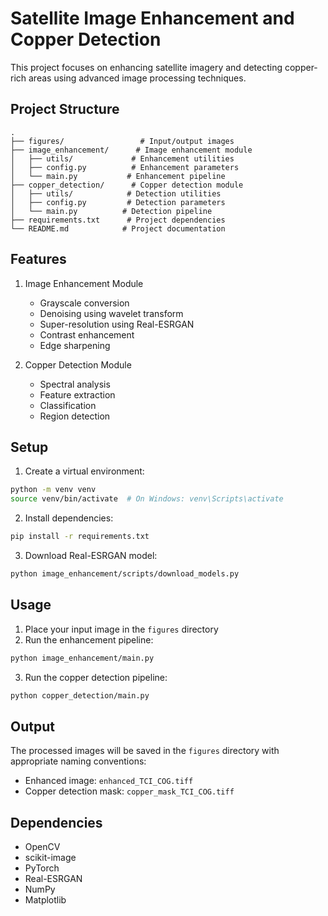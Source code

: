 # Satellite Image Enhancement and Copper Detection

This project focuses on enhancing satellite imagery and detecting copper-rich areas using advanced image processing techniques.

## Project Structure
```
.
├── figures/                 # Input/output images
├── image_enhancement/      # Image enhancement module
│   ├── utils/             # Enhancement utilities
│   ├── config.py          # Enhancement parameters
│   └── main.py           # Enhancement pipeline
├── copper_detection/      # Copper detection module
│   ├── utils/            # Detection utilities
│   ├── config.py         # Detection parameters
│   └── main.py          # Detection pipeline
├── requirements.txt      # Project dependencies
└── README.md            # Project documentation
```

## Features
1. Image Enhancement Module
   - Grayscale conversion
   - Denoising using wavelet transform
   - Super-resolution using Real-ESRGAN
   - Contrast enhancement
   - Edge sharpening
   
2. Copper Detection Module
   - Spectral analysis
   - Feature extraction
   - Classification
   - Region detection

## Setup
1. Create a virtual environment:
```bash
python -m venv venv
source venv/bin/activate  # On Windows: venv\Scripts\activate
```

2. Install dependencies:
```bash
pip install -r requirements.txt
```

3. Download Real-ESRGAN model:
```bash
python image_enhancement/scripts/download_models.py
```

## Usage
1. Place your input image in the `figures` directory
2. Run the enhancement pipeline:
```bash
python image_enhancement/main.py
```
3. Run the copper detection pipeline:
```bash
python copper_detection/main.py
```

## Output
The processed images will be saved in the `figures` directory with appropriate naming conventions:
- Enhanced image: `enhanced_TCI_COG.tiff`
- Copper detection mask: `copper_mask_TCI_COG.tiff`

## Dependencies
- OpenCV
- scikit-image
- PyTorch
- Real-ESRGAN
- NumPy
- Matplotlib